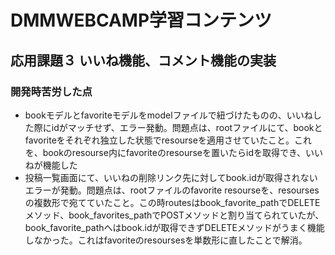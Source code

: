 # DMMWEBCAMP学習コンテンツ
## 応用課題３ いいね機能、コメント機能の実装
### 開発時苦労した点
* bookモデルとfavoriteモデルをmodelファイルで紐づけたものの、いいねした際にidがマッチせず、エラー発動。問題点は、rootファイルにて、bookとfavoriteをそれぞれ独立した状態でresourseを適用させていたこと。これを、bookのresourse内にfavoriteのresourseを置いたらidを取得でき、いいねが機能した
* 投稿一覧画面にて、いいねの削除リンク先に対してbook.idが取得されないエラーが発動。問題点は、rootファイルのfavorite resourseを、resoursesの複数形で宛てていたこと。この時routesはbook_favorite_pathでDELETEメソッド、book_favorites_pathでPOSTメソッドと割り当てられていたが、book_favorite_pathへはbook.idが取得できずDELETEメソッドがうまく機能しなかった。これはfavoriteのresoursesを単数形に直したことで解消。